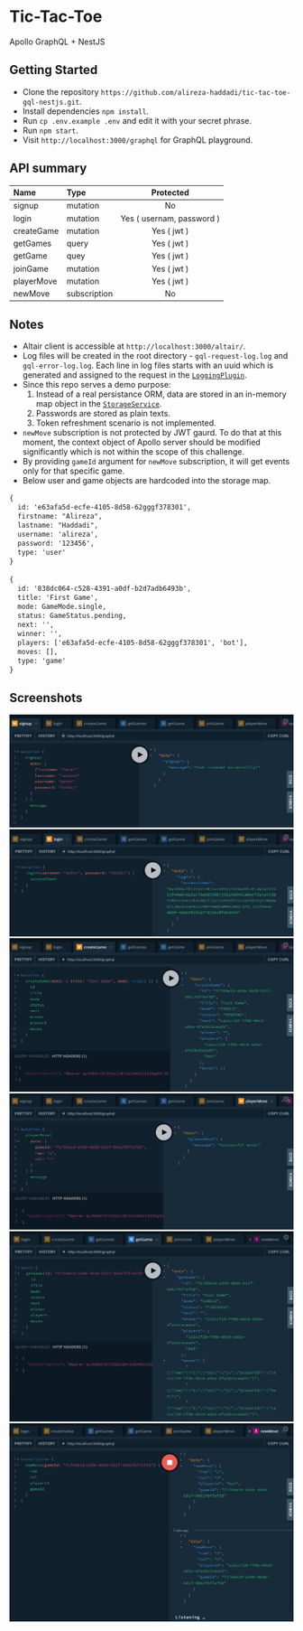 # Tic-Tac-Toe

Apollo GraphQL + NestJS

## Getting Started

- Clone the repository `https://github.com/alireza-haddadi/tic-tac-toe-gql-nestjs.git`.
- Install dependencies `npm install`.
- Run `cp .env.example .env` and edit it with your secret phrase.
- Run `npm start`.
- Visit `http://localhost:3000/graphql` for GraphQL playground.

## API summary

| Name         | Type         |         Protected         |
| :----------- | :----------- | :-----------------------: |
| signup       | mutation     |            No             |
| login        | mutation     | Yes ( usernam, password ) |
| createGame   | mutation     |        Yes ( jwt )        |
| getGames     | query        |        Yes ( jwt )        |
| getGame      | quey         |        Yes ( jwt )        |
| joinGame     | mutation     |        Yes ( jwt )        |
| playerMove   | mutation     |        Yes ( jwt )        |
| newMove      | subscription |            No             |

## Notes

- Altair client is accessible at `http://localhost:3000/altair/`.
- Log files will be created in the root directory - `gql-request-log.log` and `gql-error-log.log`. Each line in log files starts with an uuid which is generated and assigned to the request in the [`LoggingPlugin`](https://github.com/alireza-haddadi/tic-tac-toe-gql-nestjs/blob/42af71bcad2c52d7936298fdb10f609fc6776228/src/common/plugins/logging.plugin.ts#L14).
- Since this repo serves a demo purpose:
  1. Instead of a real persistance ORM, data are stored in an in-memory map object in the [`StorageService`](https://github.com/alireza-haddadi/tic-tac-toe-gql-nestjs/blob/42af71bcad2c52d7936298fdb10f609fc6776228/src/storage/storage.service.ts#L4).
  2. Passwords are stored as plain texts.
  3. Token refreshment scenario is not implemented.
- `newMove` subscription is not protected by JWT gaurd. To do that at this moment, the context object of Apollo server should be modified significantly which is not within the scope of this challenge.
- By providing `gameId` argument for `newMove` subscription, it will get events only for that specific game.
- Below user and game objects are hardcoded into the storage map.

```
{
  id: 'e63afa5d-ecfe-4105-8d58-62gggf378301',
  firstname: "Alireza",
  lastname: "Haddadi",
  username: 'alireza',
  password: '123456',
  type: 'user'
}

{
  id: '838dc064-c528-4391-a0df-b2d7adb6493b',
  title: 'First Game',
  mode: GameMode.single,
  status: GameStatus.pending,
  next: '',
  winner: '',
  players: ['e63afa5d-ecfe-4105-8d58-62gggf378301', 'bot'],
  moves: [],
  type: 'game'
}
```

## Screenshots
![This is an image](./screenshots/screen1.png)
![This is an image](./screenshots/screen2.png)
![This is an image](./screenshots/screen3.png)
![This is an image](./screenshots/screen4.png)
![This is an image](./screenshots/screen5.png)
![This is an image](./screenshots/screen6.png)

